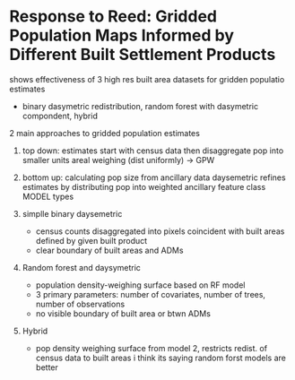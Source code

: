 # Response to Reed: Gridded Population Maps Informed by Different Built Settlement Products

shows effectiveness of 3 high res built area datasets for gridden populatio estimates 
- binary dasymetric redistribution, random forest with dasymetric compondent, hybrid

2 main approaches to gridded population estimates
  1) top down: estimates start with census data then disaggregate pop into smaller units
      areal weighing (dist uniformly) -> GPW
  2) bottom up: calculating pop size from ancillary data
  daysemetric refines estimates by distributing pop into weighted ancillary feature class
MODEL types
1) simplle binary daysemetric
    - census counts disaggregated into pixels coincident with built areas defined by given built product
    - clear boundary of built areas and ADMs
    
2) Random forest and daysymetric
    - population density-weighing surface based on RF model
    - 3 primary parameters: number of covariates, number of trees, number of observations
    - no visible boundary of built area or btwn ADMs
 
3) Hybrid
    - pop density weighing surface from model 2, restricts redist. of census data to built areas
i think its saying random forst models are better
